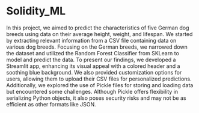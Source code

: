 # Solidity_ML


In this project, we aimed to predict the characteristics of five German dog breeds using data on their average height, weight, and lifespan. We started by extracting relevant information from a CSV file containing data on various dog breeds. Focusing on the German breeds, we narrowed down the dataset and utilized the Random Forest Classifier from SKLearn to model and predict the data. To present our findings, we developed a Streamlit app, enhancing its visual appeal with a colored header and a soothing blue background. We also provided customization options for users, allowing them to upload their CSV files for personalized predictions. Additionally, we explored the use of Pickle files for storing and loading data but encountered some challenges. Although Pickle offers flexibility in serializing Python objects, it also poses security risks and may not be as efficient as other formats like JSON.
